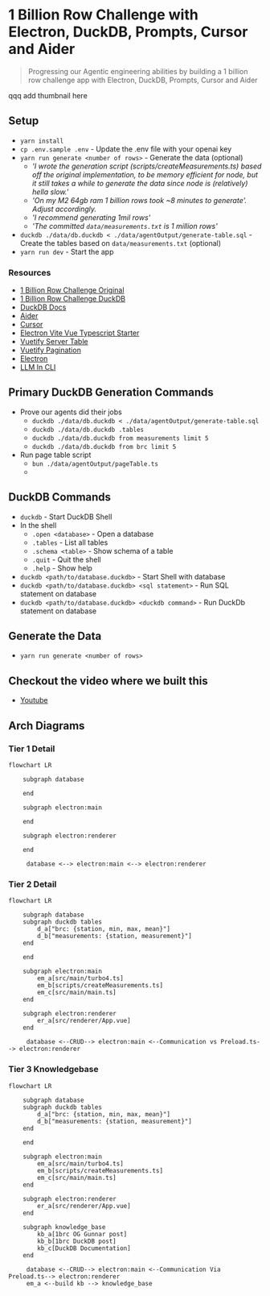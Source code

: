 # 1 Billion Row Challenge with Electron, DuckDB, Prompts, Cursor and Aider
> Progressing our Agentic engineering abilities by building a 1 billion row challenge app with Electron, DuckDB, Prompts, Cursor and Aider

qqq add thumbnail here

## Setup
- `yarn install`
- `cp .env.sample .env` - Update the .env file with your openai key
- `yarn run generate <number of rows>` - Generate the data (optional)
  - *'I wrote the generation script (scripts/createMeasurements.ts) based off the original implementation, to be memory efficient for node, but it still takes a while to generate the data since node is (relatively) hella slow.'*
  - *'On my M2 64gb ram 1 billion rows took ~8 minutes to generate'. Adjust accordingly.*
  - *'I recommend generating 1mil rows'*
  - *'The committed `data/measurements.txt` is 1 million rows'*
- `duckdb ./data/db.duckdb < ./data/agentOutput/generate-table.sql` - Create the tables based on `data/measurements.txt` (optional)
- `yarn run dev` - Start the app

### Resources
- [1 Billion Row Challenge Original](https://www.morling.dev/blog/one-billion-row-challenge/)
- [1 Billion Row Challenge DuckDB](https://rmoff.net/2024/01/03/1%EF%B8%8F%E2%83%A3%EF%B8%8F-1brc-in-sql-with-duckdb/)
- [DuckDB Docs](https://duckdb.org/)
- [Aider](https://aider.chat/)
- [Cursor](https://cursor.sh/)
- [Electron Vite Vue Typescript Starter](https://github.com/Deluze/electron-vue-template)
- [Vuetify Server Table](https://vuetifyjs.com/en/components/data-tables/server-side-tables/#examples)
- [Vuetify Pagination](https://vuetifyjs.com/en/components/paginations/#disabled)
- [Electron](https://www.electronjs.org/)
- [LLM In CLI](https://github.com/simonw/llm)

## Primary DuckDB Generation Commands
- Prove our agents did their jobs
  - `duckdb ./data/db.duckdb < ./data/agentOutput/generate-table.sql`
  - `duckdb ./data/db.duckdb .tables`
  - `duckdb ./data/db.duckdb from measurements limit 5`
  - `duckdb ./data/db.duckdb from brc limit 5`
- Run page table script
  - `bun ./data/agentOutput/pageTable.ts`
  - 
## DuckDB Commands
- `duckdb` - Start DuckDB Shell
- In the shell
  - `.open <database>` - Open a database
  - `.tables` - List all tables
  - `.schema <table>` - Show schema of a table
  - `.quit` - Quit the shell
  - `.help` - Show help
- `duckdb <path/to/database.duckdb>` - Start Shell with database
- `duckdb <path/to/database.duckdb> <sql statement>` - Run SQL statement on database
- `duckdb <path/to/database.duckdb> <duckdb command>` - Run DuckDb statement on database

## Generate the Data
- `yarn run generate <number of rows>`

## Checkout the video where we built this
- [Youtube](https://youtu.be/E6bcyo32zss)

## Arch Diagrams

### Tier 1 Detail

```mermaid
flowchart LR

    subgraph database

    end

    subgraph electron:main

    end

    subgraph electron:renderer

    end

     database <--> electron:main <--> electron:renderer 
```

### Tier 2 Detail

```mermaid
flowchart LR

    subgraph database
    subgraph duckdb tables
        d_a["brc: {station, min, max, mean}"]
        d_b["measurements: {station, measurement}"]
    end
        
    end

    subgraph electron:main
        em_a[src/main/turbo4.ts]
        em_b[scripts/createMeasurements.ts]
        em_c[src/main/main.ts]
    end

    subgraph electron:renderer
        er_a[src/renderer/App.vue]
    end

     database <--CRUD--> electron:main <--Communication vs Preload.ts--> electron:renderer 
```

### Tier 3 Knowledgebase
```mermaid
flowchart LR

    subgraph database
    subgraph duckdb tables
        d_a["brc: {station, min, max, mean}"]
        d_b["measurements: {station, measurement}"]
    end
        
    end

    subgraph electron:main
        em_a[src/main/turbo4.ts]
        em_b[scripts/createMeasurements.ts]
        em_c[src/main/main.ts]
    end

    subgraph electron:renderer
        er_a[src/renderer/App.vue]
    end

    subgraph knowledge_base
        kb_a[1brc OG Gunnar post]
        kb_b[1brc DuckDB post]
        kb_c[DuckDB Documentation]
    end

     database <--CRUD--> electron:main <--Communication Via Preload.ts--> electron:renderer 
     em_a <--build kb --> knowledge_base
```
